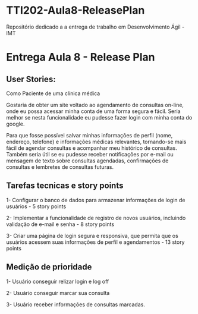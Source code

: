 # TTI202-Aula8-ReleasePlan
Repositório dedicado a a entrega de trabalho em Desenvolvimento Ágil - IMT

# Entrega Aula 8 - Release Plan

## User Stories:

Como Paciente de uma clínica médica

Gostaria de obter um site voltado ao agendamento de consultas on-line, onde eu possa acessar minha conta de uma forma segura e fácil. Seria melhor se nesta funcionalidade eu pudesse fazer login com minha conta do google.

Para que fosse possível salvar minhas informações de perfil (nome, endereço, telefone) e informações médicas relevantes, tornando-se mais fácil de agendar consultas e acompanhar meu histórico de consultas. Também seria útil se eu pudesse receber notificações por e-mail ou mensagem de texto sobre consultas agendadas, confirmações de consultas e lembretes de consultas futuras.

## Tarefas tecnicas e story points

1- Configurar o banco de dados para armazenar informações de login de usuários - 5 story points

2- Implementar a funcionalidade de registro de novos usuários, incluindo validação de e-mail e senha - 8 story points

3- Criar uma página de login segura e responsiva, que permita que os usuários acessem suas informações de perfil e agendamentos - 13 story points

## Medição de prioridade

1- Usuário conseguir relizar login e log off

2- Usuário conseguir marcar sua consulta

3- Usuário receber informações de consultas marcadas.
